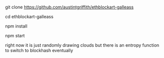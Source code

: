 git clone https://github.com/austintgriffith/ethblockart-galleass

cd ethblockart-galleass

npm install

npm start

right now it is just randomly drawing clouds but there is an entropy function to switch to blockhash eventually 
